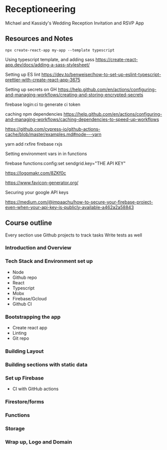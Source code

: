 # Receptioneering

Michael and Kassidy's Wedding Reception Invitation and RSVP App

## Resources and Notes

`npx create-react-app my-app --template typescript`

Using typescript template, and adding sass
<https://create-react-app.dev/docs/adding-a-sass-stylesheet/>

Setting up ES lint <https://dev.to/benweiser/how-to-set-up-eslint-typescript-prettier-with-create-react-app-3675>

Setting up secrets on GH <https://help.github.com/en/actions/configuring-and-managing-workflows/creating-and-storing-encrypted-secrets>

firebase login:ci to generate ci token

caching npm dependencies <https://help.github.com/en/actions/configuring-and-managing-workflows/caching-dependencies-to-speed-up-workflows>

<https://github.com/cypress-io/github-actions-cache/blob/master/examples.md#node---yarn>

yarn add rxfire firebase rxjs

Setting environment vars in in functions

firebase functions:config:set sendgrid.key="THE API KEY"

<https://logomakr.com/8ZKf0c>

<https://www.favicon-generator.org/>

Securing your google API keys

<https://medium.com/@impaachu/how-to-secure-your-firebase-project-even-when-your-api-key-is-publicly-available-a462a2a58843>

## Course outline

Every section use Github projects to track tasks
Write tests as well

### Introduction and Overview

### Tech Stack and Environment set up

* Node
* Github repo
* React
* Typescript
* Mobx
* Firebase/Gcloud
* Github CI

### Bootstrapping the app

* Create react app
* Linting
* Git repo

### Building Layout

### Building sections with static data

### Set up Firebase

* CI with GitHub actions

### Firestore/forms

### Functions

### Storage

### Wrap up, Logo and Domain
